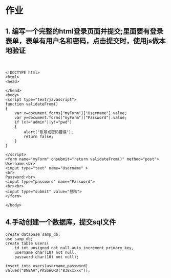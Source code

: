 # 作业
## 1. 编写一个完整的html登录页面并提交;里面要有登录表单，表单有用户名和密码，点击提交时，使用js做本地验证
<br>

	<!DOCTYPE html>
	<html>
	<head>

	</head>
	<body>
	<script type="text/javascript">
	function validateFrom()
	{
		var x=document.forms["myForm"]["Username"].value;
		var y=document.forms["myForm"]["Password"].value;
		if (x!="admin"||y!="pwd")
		{
			alert("账号或密码错误");
			return false;
		}
	}
		
	</script>
	<form name="myForm" onsubmit="return validateFrom()" method="post">
	Username:<br>
	<input type="text" name="Username" >
	<br>
	Password:<br>
	<input type="password" name="Password">
	<br><br>
	<input type="submit" value="登陆">
	</form>
	
	</body>
## 4.手动创建一个数据库，提交sql文件<br>

```
create database samp_db;
use samp_db;
create table users(
	id int unsigned not null auto_increment primary key,
	username char(10) not null,
	password char(10) not null);

insert into users(username,password) values("DNBAA",PASSWORD("838xxxxx"));
```
